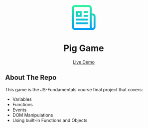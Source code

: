 <div align="center">
  <a href="https://github.com/eslamsobhy/JS-Course-Project-iti">
    <img src="images/logo.png" alt="Logo" width="80" height="80">
  </a>
  <h1 align="center">Pig Game</h1>
  <p align="center">
    <a href="https://rolling-dice-game-eslamsobhy.vercel.app/">Live Demo</a>
  </p>
</div>

## About The Repo

This game is the JS-Fundamentals course final project that covers:

- Variables
- Functions
- Events
- DOM Manipulations
- Using built-in Functions and Objects
